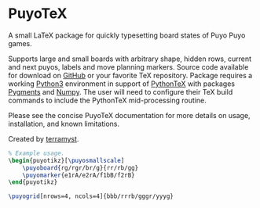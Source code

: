 # PuyoTeX

A small LaTeX package for quickly typesetting board states of Puyo Puyo games.

Supports large and small boards with arbitrary shape, hidden rows, current and next puyos, labels and move planning markers. Source code available for download on [GitHub](https://github.com/amosborne/puyotex) or your favorite TeX repository. Package requires a working [Python3](https://www.python.org/) environment in support of [PythonTeX](https://github.com/gpoore/pythontex) with packages [Pygments](https://pygments.org/) and [Numpy](https://numpy.org/). The user will need to configure their TeX build commands to include the PythonTeX mid-processing routine.

Please see the concise PuyoTeX documentation for more details on usage, installation, and known limitations.

Created by [terramyst](https://twitter.com/terramyst1).

```tex
% Example usage.
\begin{puyotikz}[\puyosmallscale]
    \puyoboard{rg/rgr/br/g}{rr/rb/gg}
    \puyomarker{e1rA/e2rA/f1bB/f2rB}
\end{puyotikz}

\puyogrid[nrows=4, ncols=4]{bbb/rrrb/gggr/yyyg}
```

